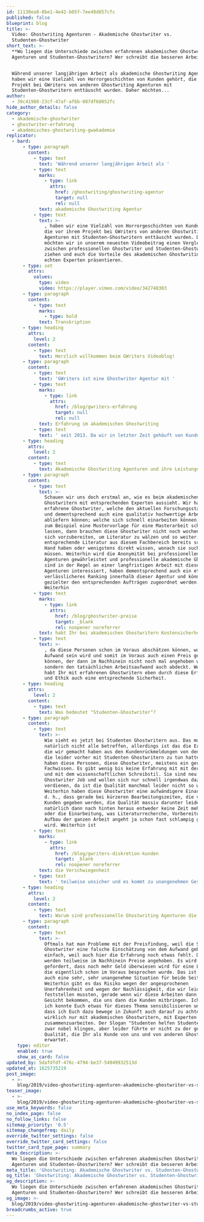 ```yaml
---
id: 11130ea8-8be1-4e42-b05f-7ee49d857cfc
published: false
blueprint: blog
title: >-
  Video: Ghostwriting Agenturen - Akademische Ghostwriter vs.
  Studenten-Ghostwriter
short_text: >-
  **Wo liegen die Unterschiede zwischen erfahrenen akademischen Ghostwriting
  Agenturen und Studenten-Ghostwritern? Wer schreibt die besseren Arbeiten?**


  Während unserer langjährigen Arbeit als akademische Ghostwriting Agentur,
  haben wir eine Vielzahl von Horrorgeschichten von Kunden gehört, die vor ihrem
  Projekt bei GWriters von anderen Ghostwriting Agenturen mit
  Studenten-Ghostwritern enttäuscht wurden. Daher möchten...
author:
  - 39c41980-23cf-47af-af6b-087df68052fc
hide_author_details: false
category:
  - akademische-ghostwriter
  - ghostwriter-erfahrung
  - akademisches-ghostwriting-gwakademie
replicator:
  - bard:
      - type: paragraph
        content:
          - type: text
            text: 'Während unserer langjährigen Arbeit als '
          - type: text
            marks:
              - type: link
                attrs:
                  href: /ghostwriting/ghostwriting-agentur
                  target: null
                  rel: null
            text: akademische Ghostwriting Agentur
          - type: text
            text: >-
              , haben wir eine Vielzahl von Horrorgeschichten von Kunden gehört,
              die vor ihrem Projekt bei GWriters von anderen Ghostwriting
              Agenturen mit Studenten-Ghostwritern enttäuscht wurden. Daher
              möchten wir in unserem neuesten Videobeitrag einen Vergleich
              zwischen professionellen Ghostwriter und Studenten-Ghostwriter
              ziehen und euch die Vorteile des akademischen Ghostwritings von
              echten Experten präsentieren.
      - type: set
        attrs:
          values:
            type: video
            video: https://player.vimeo.com/video/342748303
      - type: paragraph
        content:
          - type: text
            marks:
              - type: bold
            text: Transkription
      - type: heading
        attrs:
          level: 2
        content:
          - type: text
            text: Herzlich willkommen beim GWriters Videoblog!
      - type: paragraph
        content:
          - type: text
            text: 'GWriters ist eine Ghostwriter Agentur mit '
          - type: text
            marks:
              - type: link
                attrs:
                  href: /blog/gwriters-erfahrung
                  target: null
                  rel: null
            text: Erfahrung im akademischen Ghostwriting
          - type: text
            text: ' seit 2013. Da wir in letzter Zeit gehäuft von Kunden mitbekommen, dass diese im Voraus schon schlechte Erfahrungen gesammelt haben mit Studenten-Ghostwritern, möchten wir Euch heute einmal etwas sensibilisieren auf dieses Thema und stellen Euch den Unterschied vor zwischen Experten und Studenten im Ghostwriting. Dementsprechend trägt unser heutiges Thema den Titel "Ghostwriting Agenturen - Akademische Ghostwriter vs. Studenten-Ghostwriter".'
      - type: heading
        attrs:
          level: 2
        content:
          - type: text
            text: Akademische Ghostwriting Agenturen und ihre Leistungen
      - type: paragraph
        content:
          - type: text
            text: >-
              Schauen wir uns doch erstmal an, wie es beim akademischen
              Ghostwritern mit entsprechenden Experten aussieht. Wir haben hier
              erfahrene Ghostwriter, welche den aktuellen Forschungsstand kennen
              und dementsprechend auch eine qualitativ hochwertige Arbeit
              abliefern können; welche sich schnell einarbeiten können, wenn Sie
              zum Beispiel eine Mustervorlage für eine Masterarbeit schreiben
              lassen, dann brauchen diese Ghostwriter nicht noch wochenlang, um
              sich vorzubereiten, um Literatur zu wälzen und so weiter, weil sie
              entsprechende Literatur aus diesem Fachbereich bereits schon zur
              Hand haben oder wenigstens direkt wissen, wonach sie suchen
              müssen. Weiterhin wird die Anonymität bei professionellen
              Agenturen gewährleistet und professionelle akademische Ghostwriter
              sind in der Regel an einer langfristigen Arbeit mit diesen
              Agenturen interessiert, haben dementsprechend auch ein etwas
              verlässlicheres Ranking innerhalb dieser Agentur und können
              gezielter den entsprechenden Aufträgen zugeordnet werden.
              Weiterhin 
          - type: text
            marks:
              - type: link
                attrs:
                  href: /blog/ghostwriter-preise
                  target: _blank
                  rel: noopener noreferrer
            text: habt Ihr bei akademischen Ghostwritern Kostensicherheit
          - type: text
            text: >-
              , da diese Personen schon im Voraus abschätzen können, was der
              Aufwand sein wird und somit im Voraus auch einen Preis geben
              können, der dann im Nachhinein nicht noch mal angehoben wird,
              sondern den tatsächlichen Arbeitsaufwand auch abdeckt. Weiterhin
              habt Ihr mit erfahrenen Ghostwritern eben durch diese Erfahrung
              und Ethik auch eine entsprechende Sicherheit.
      - type: heading
        attrs:
          level: 2
        content:
          - type: text
            text: Was bedeutet "Studenten-Ghostwriter"?
      - type: paragraph
        content:
          - type: text
            text: >-
              Wie sieht es jetzt bei Studenten Ghostwritern aus. Das muss
              natürlich nicht alle betreffen, allerdings ist das die Erfahrung,
              die wir gemacht haben aus den Kundenrückmeldungen von den Kunden,
              die leider vorher mit Studenten Ghostwritern zu tun hatten. Hier
              haben diese Personen, diese Ghostwriter, meistens ein geringeres
              Fachwissen. Es gibt wenig bis keine Erfahrung mit mit der Empirie
              und mit dem wissenschaftlichen Schreibstil. Sie sind neu im
              Ghostwriter Job und wollen sich nur schnell irgendwas dazu
              verdienen, da ist die Qualität manchmal leider nicht so wichtig.
              Weiterhin haben diese Ghostwriter eine aufwändigere Einarbeitung,
              d. h., dass gerade bei kürzeren Bearbeitungszeiten, die von den
              Kunden gegeben werden, die Qualität massiv darunter leidet, was
              natürlich dann nach hinten heraus entweder keine Zeit mehr lässt
              oder die Einarbeitung, was Literaturrecherche, Vorbereitung und
              Aufbau der ganzen Arbeit angeht ja schon fast schlampig gemacht
              wird. Weiterhin ist 
          - type: text
            marks:
              - type: link
                attrs:
                  href: /blog/gwriters-diskretion-kunden
                  target: _blank
                  rel: noopener noreferrer
            text: die Verschwiegenheit
          - type: text
            text: ' teilweise unsicher und es kommt zu unangenehmen Geschichten. Es ist wie gesagt ein kurzzeitiger Zuverdienst für die meisten Studenten Ghostwriter und es gibt kein etabliertes Ranking, welches über diese Ghostwriter getrackt wird, weil einfach auch noch keine anderen Aufträge da waren, die bearbeitet wurden.'
      - type: heading
        attrs:
          level: 2
        content:
          - type: text
            text: Warum sind professionelle Ghostwriting Agenturen die bessere Wahl?
      - type: paragraph
        content:
          - type: text
            text: >-
              Oftmals hat man Probleme mit der Preisfindung, weil die Studenten
              Ghostwriter eine falsche Einschätzung von dem Aufwand geben
              einfach, weil auch hier die Erfahrung noch etwas fehlt. Dann
              werden teilweise im Nachhinein Preise angehoben. Es wird
              gefordert, dass noch mehr Geld überwiesen wird für eine Leistung,
              die eigentlich schon im Voraus besprochen wurde. Das ist natürlich
              auch eine sehr, sehr unangenehme Situation für beide Seiten.
              Weiterhin gibt es das Risiko wegen der angesprochenen
              Unerfahrenheit und wegen der Nachlässigkeit, die wir leider
              feststellen mussten, gerade wenn wir diese Arbeiten dann zu
              Gesicht bekommen, die uns dann die Kunden mitbringen. Ich hoffe,
              ich konnte Euch etwas für dieses Thema sensibilisieren und hoffe,
              dass ich Euch dazu bewege in Zukunft auch darauf zu achten
              wirklich nur mit akademischen Ghostwritern, mit Experten
              zusammenzuarbeiten. Der Slogan "Studenten helfen Studenten" mag
              zwar nobel klingen, aber leider führte er nicht zu der gewünschten
              Qualität, die Ihr als Kunde von uns und von anderen Ghostwritern
              erwartet.
    type: editor
    enabled: true
    show_as_card: false
updated_by: 5dafdfdf-476c-4794-be37-54949932513d
updated_at: 1625735219
post_image:
  - >-
    blog/2019/video-ghostwriting-agenturen-akademische-ghostwriter-vs-studenten-ghostwriter/Ghostwriting_Agenturen-Akademische_Ghostwriter_vs_Studenten-Ghostwriter.png
teaser_image:
  - >-
    blog/2019/video-ghostwriting-agenturen-akademische-ghostwriter-vs-studenten-ghostwriter/Ghostwriting_Agenturen-Akademische_Ghostwriter_vs_Studenten-Ghostwriter.png
use_meta_keywords: false
no_index_page: false
no_follow_links: false
sitemap_priority: '0.5'
sitemap_changefreq: daily
override_twitter_settings: false
override_twitter_card_settings: false
twitter_card_type_page: summary
meta_description: >-
  Wo liegen die Unterschiede zwischen erfahrenen akademischen Ghostwriting
  Agenturen und Studenten-Ghostwritern? Wer schreibt die besseren Arbeiten?
meta_title: 'Ghostwriting: Akademische Ghostwriter vs. Studenten-Ghostwriter'
og_title: 'Ghostwriting: Akademische Ghostwriter vs. Studenten-Ghostwriter'
og_description: >-
  Wo liegen die Unterschiede zwischen erfahrenen akademischen Ghostwriting
  Agenturen und Studenten-Ghostwritern? Wer schreibt die besseren Arbeiten?
og_image: >-
  blog/2019/video-ghostwriting-agenturen-akademische-ghostwriter-vs-studenten-ghostwriter/Ghostwriting_Agenturen-Akademische_Ghostwriter_vs_Studenten-Ghostwriter.png
breadcrumbs_active: true
---
```

